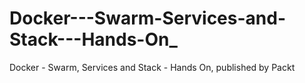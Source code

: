 # Docker---Swarm-Services-and-Stack---Hands-On_
Docker - Swarm, Services and Stack - Hands On, published by Packt
